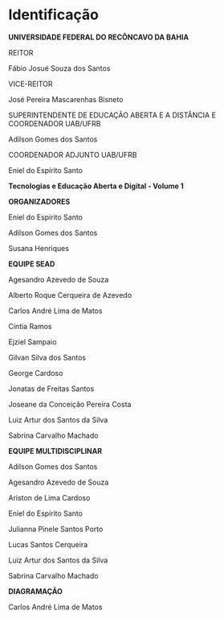 
# Identificação

<style>

.card {
  box-shadow: 0 4px 8px 0 rgba(0,0,0,0.2);
  transition: 0.3s;
  width: 40%;
  border-radius: 5px;
}

.card:hover {
  box-shadow: 0 8px 16px 0 rgba(0,0,0,0.2);
}

img {
  border-radius: 5px 5px 0 0;
}

.container {
  padding: 2px 16px;
}

.button {
  border-radius: 4px;
  background-color: #1E90FF;
  border: none;
  color: #FFFFFF;
  text-align: center;
  font-size: 22px;
  padding: 10px;
  width: 120px;
  transition: all 0.5s;
  cursor: pointer;
  margin: 0px;
}

.button span {
  cursor: pointer;
  position: 100%;
  transition: 0.5s;
}

.button span:after {
  content: '\00bb';
  position: 100%;
  opacity: 0;
  top: 0;
  right: 0px;
  transition: 0.5s;
}

.button:hover span {
  padding-right: 0px;
}

.button:hover span:after {
  opacity: 1;
  right: 0;
}


</style>

**UNIVERSIDADE FEDERAL DO RECÔNCAVO DA BAHIA**

REITOR

Fábio Josué Souza dos Santos

VICE-REITOR

José Pereira Mascarenhas Bisneto

SUPERINTENDENTE DE EDUCAÇÃO ABERTA E A DISTÂNCIA E COORDENADOR UAB/UFRB

Adilson Gomes dos Santos
	
COORDENADOR ADJUNTO UAB/UFRB

Eniel do Espírito Santo

    
**Tecnologias e Educação Aberta e Digital - Volume 1**

**ORGANIZADORES**

Eniel do Espirito Santo 

Adilson Gomes dos Santos

Susana Henriques 
 
**EQUIPE SEAD** 
	
Agesandro Azevedo de Souza

Alberto Roque Cerqueira de Azevedo

Carlos André Lima de Matos

Cíntia Ramos

Ejziel Sampaio

Gilvan Silva dos Santos

George Cardoso

Jonatas de Freitas Santos

Joseane da Conceição Pereira Costa

Luiz Artur dos Santos da Silva

Sabrina Carvalho Machado

**EQUIPE MULTIDISCIPLINAR**

Adilson Gomes dos Santos

Agesandro Azevedo de Souza

Ariston de Lima Cardoso

Eniel do Espírito Santo

Julianna Pinele Santos Porto

Lucas Santos Cerqueira

Luiz Artur dos Santos da Silva

Sabrina Carvalho Machado


**DIAGRAMAÇÃO**

Carlos André Lima de Matos

